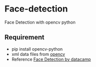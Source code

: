 # Face-detection
Face Detection with opencv python

## Requirement
- pip install opencv-python
- xml data files from [opencv](https://github.com/ThuraAung1601/opencv)
- Reference [Face Detection by datacamp](https://www.datacamp.com/community/tutorials/face-detection-python-opencv)
